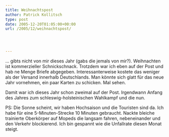 ```yaml
---
title: Weihnachtspost
author: Patrick Kollitsch
type: post
date: 2005-12-20T01:05:00+00:00
url: /2005/12/weihnachtspost/




---
```

... gibts nicht von mir dieses Jahr (gabs die jemals von mir?). Weihnachten ist kommerzieller Schnickschnack. Trotzdem war ich eben auf der Post und hab ne Menge Briefe abgegeben. Interessanterweise kostete das weniger als der Versand innerhalb Deutschlands. Man könnte sich glatt für das neue Jahr vornehmen, ein paar Karten zu schicken. Mal sehen.

Damit war ich dieses Jahr schon zweimal auf der Post. Irgendwann Anfang des Jahres zum schleswig-holsteinischen Wahlkampf und die nun. 

PS: Die Sonne scheint, wir haben Hochsaison und die Touristen sind da. Ich habe für eine 5-Minuten-Strecke 10 Minuten gebraucht. Nackte bleiche trainierte Oberkörper auf Mopeds die langsam fahren, nebeneinander und den Verkehr blockierend. Ich bin gespannt wie die Unfallrate diesen Monat steigt.
